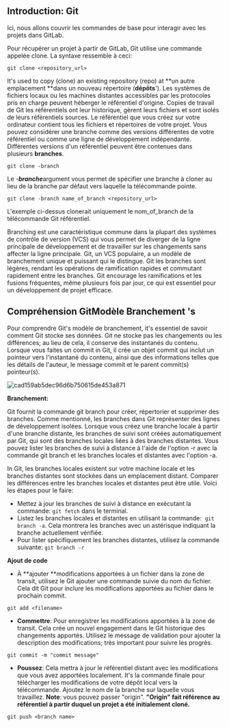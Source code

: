 ## Introduction: Git

Ici, nous allons couvrir les commandes de base pour interagir avec les projets dans GitLab.

Pour récupérer un projet à partir de GitLab, Git utilise une commande appelée clone. La syntaxe ressemble à ceci:

`git clone <repository_url>`

It's used to copy (clone) an existing repository (repo) at **un autre emplacement **dans un nouveau répertoire (**dépôts**'). Les systèmes de fichiers locaux ou les machines distantes accessibles par les protocoles pris en charge peuvent héberger le référentiel d'origine. Copies de travail de Git les référentiels ont leur historique, gèrent leurs fichiers et sont isolés de leurs référentiels sources. Le référentiel que vous créez sur votre ordinateur contient tous les fichiers et répertoires de votre projet. Vous pouvez considérer une branche comme des versions différentes de votre référentiel ou comme une ligne de développement indépendante. Différentes versions d'un référentiel peuvent être contenues dans plusieurs **branches**.

`git clone -branch`

Le *-**branche***argument vous permet de spécifier une branche à cloner au lieu de la branche par défaut vers laquelle la télécommande pointe. 

`git clone -branch name_of_branch <repository_url>`

L'exemple ci-dessus clonerait uniquement le nom_of_branch de la télécommande Git référentiel. 

Branching est une caractéristique commune dans la plupart des systèmes de contrôle de version (VCS) qui vous permet de diverger de la ligne principale de développement et de travailler sur les changements sans affecter la ligne principale. Git, un VCS populaire, a un modèle de branchement unique et puissant qui le distingue. Git les branches sont légères, rendant les opérations de ramification rapides et commutant rapidement entre les branches. Git encourage les ramifications et les fusions fréquentes, même plusieurs fois par jour, ce qui est essentiel pour un développement de projet efficace. 

## Compréhension GitModèle Branchement 's

Pour comprendre Git's modèle de branchement, it's essentiel de savoir comment Git stocke ses données. Git ne stocke pas les changements ou les différences; au lieu de cela, il conserve des instantanés du contenu. Lorsque vous faites un commit in Git, il crée un objet commit qui inclut un pointeur vers l'instantané du contenu, ainsi que des informations telles que les détails de l'auteur, le message commit et le parent commit(s) pointeur(s).

![cad159ab5dec96d6b750615de453a871](https://github.com/user-attachments/assets/5e24ebd3-5b8c-4c3d-820b-df5365a9990f)

**Branchement:**

Git fournit la commande git branch pour créer, répertorier et supprimer des branches. Comme mentionné, les branches dans Git représenter des lignes de développement isolées. Lorsque vous créez une branche locale à partir d'une branche distante, les branches de suivi sont créées automatiquement par Git, qui sont des branches locales liées à des branches distantes. Vous pouvez lister les branches de suivi à distance à l'aide de l'option -r avec la commande git branch et les branches locales et distantes avec l'option -a.

In Git, les branches locales existent sur votre machine locale et les branches distantes sont stockées dans un emplacement distant. Comparer les différences entre les branches locales et distantes peut être utile. Voici les étapes pour le faire:

-   Mettez à jour les branches de suivi à distance en exécutant la commande: `git fetch` dans le terminal.
-   Listez les branches locales et distantes en utilisant la commande:  `git branch -a`. Cela montrera les branches avec un astérisque indiquant la branche actuellement vérifiée.
-   Pour lister spécifiquement les branches distantes, utilisez la commande suivante: `git branch -r`

**Ajout de code**

-   À **ajouter **modifications apportées à un fichier dans la zone de transit, utilisez le Git ajouter une commande suivie du nom du fichier. Cela dit Git pour inclure les modifications apportées au fichier dans le prochain commit.

`git add <filename>`

-   **Commettre**: Pour enregistrer les modifications apportées à la zone de transit. Cela crée un nouvel engagement dans le Git historique des changements apportés. Utilisez le message de validation pour ajouter la description des modifications; très important pour suivre les progrès.

`git commit -m "commit message"`

-   **Poussez**: Cela mettra à jour le référentiel distant avec les modifications que vous avez apportées localement. It's la commande finale pour télécharger les modifications de votre dépôt local vers la télécommande. Ajoutez le nom de la branche sur laquelle vous travaillez. **Note**: vous pouvez passer "origin". **"Origin" fait référence au référentiel à partir duquel un projet a été initialement cloné.**

`git push <branch name>`
